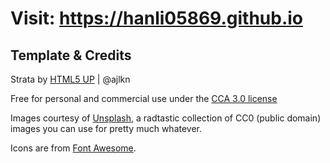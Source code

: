 # Visit: <https://hanli05869.github.io>

## Template & Credits

Strata by [HTML5 UP](html5up.net) | @ajlkn

Free for personal and commercial use under the [CCA 3.0 license](html5up.net/license)

Images courtesy of [Unsplash](unsplash.com), a radtastic collection of CC0 (public domain) images you can use for pretty much whatever.

Icons are from [Font Awesome](fontawesome.io).
